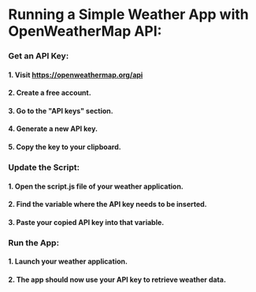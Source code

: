# Running a Simple Weather App with OpenWeatherMap API:
### Get an API Key:
#### 1. Visit https://openweathermap.org/api
#### 2. Create a free account.
#### 3. Go to the "API keys" section.
#### 4. Generate a new API key.
#### 5. Copy the key to your clipboard.

### Update the Script:
#### 1. Open the script.js file of your weather application.
#### 2. Find the variable where the API key needs to be inserted.
#### 3. Paste your copied API key into that variable.

### Run the App:
#### 1. Launch your weather application.
#### 2. The app should now use your API key to retrieve weather data.
